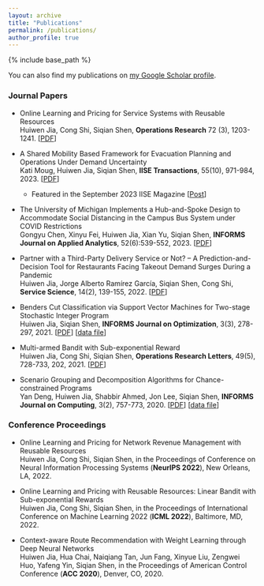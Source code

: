 ```yaml
---
layout: archive
title: "Publications"
permalink: /publications/
author_profile: true
---
```


{% include base_path %}

You can also find my publications on [my Google Scholar profile](https://scholar.google.com/citations?user=g4BaPJsAAAAJ&hl=en). 

### Journal Papers
* Online Learning and Pricing for Service Systems with Reusable Resources\
  Huiwen Jia, Cong Shi, Siqian Shen, **Operations Research** 72 (3), 1203-1241. [[PDF](https://papers.ssrn.com/sol3/papers.cfm?abstract_id=3755902)]
  
* A Shared Mobility Based Framework for Evacuation Planning and Operations Under Demand Uncertainty\
  Kati Moug, Huiwen Jia, Siqian Shen, **IISE Transactions**, 55(10), 971-984, 2023. [[PDF](https://optimization-online.org/2020/08/7963/)]
  *  Featured in the September 2023 IISE Magazine [[Post](https://www.linkedin.com/posts/iise-transactions-120536213_2023-09-activity-7102292764909850625-xGYZ/?utm_source=share&utm_medium=member_desktop)]
* The University of Michigan Implements a Hub-and-Spoke Design to Accommodate Social Distancing in the Campus Bus System under COVID Restrictions\
  Gongyu Chen, Xinyu Fei, Huiwen Jia, Xian Yu, Siqian Shen, **INFORMS Journal on Applied Analytics**, 52(6):539-552, 2023. [[PDF](https://arxiv.org/abs/2010.10630)] 
* Partner with a Third-Party Delivery Service or Not? – A Prediction-and-Decision Tool for Restaurants Facing Takeout Demand Surges During a Pandemic\
  Huiwen Jia, Jorge Alberto Ramírez García, Siqian Shen, Cong Shi, **Service Science**, 14(2), 139-155, 2022. [[PDF](https://papers.ssrn.com/sol3/papers.cfm?abstract_id=3734018)]
* Benders Cut Classification via Support Vector Machines for Two-stage Stochastic Integer Program\
  Huiwen Jia, Siqian Shen, **INFORMS Journal on Optimization**, 3(3), 278-297, 2021. [[PDF](https://pubsonline.informs.org/doi/10.1287/ijoo.2019.0050)] [[data file](https://www.google.com/url?q=http%3A%2F%2Fwww-personal.umich.edu%2F~siqian%2Fdocs%2FBenders_SVM_LearnBD_Data_Code.zip&sa=D)]
* Multi-armed Bandit with Sub-exponential Reward\
  Huiwen Jia, Cong Shi, Siqian Shen,  **Operations Research Letters**, 49(5), 728-733, 202, 2021. [[PDF](https://doi.org/10.1016/j.orl.2021.08.004)]
* Scenario Grouping and Decomposition Algorithms for Chance-constrained Programs\
  Yan Deng, Huiwen Jia, Shabbir Ahmed, Jon Lee, Siqian Shen, **INFORMS Journal on Computing**, 3(2), 757-773, 2020. [[PDF](https://pubsonline.informs.org/doi/10.1287/ijoc.2020.0970)] [[data file](http://www-personal.umich.edu/~siqian/docs/scen_decom_data_source_code.zip)]

### Conference Proceedings
* Online Learning and Pricing for Network Revenue Management with Reusable Resources\
  Huiwen Jia, Cong Shi, Siqian Shen, in the Proceedings of Conference on Neural Information Processing Systems (**NeurIPS 2022**), New Orleans, LA, 2022.
  
* Online Learning and Pricing with Reusable Resources: Linear Bandit with Sub-exponential Rewards\
  Huiwen Jia, Cong Shi, Siqian Shen, in the Proceedings of International Conference on Machine Learning 2022 (**ICML 2022**), Baltimore, MD, 2022.
* Context-aware Route Recommendation with Weight Learning through Deep Neural Networks\
  Huiwen Jia, Hua Chai, Naiqiang Tan, Jun Fang, Xinyue Liu, Zengwei Huo, Yafeng Yin, Siqian Shen, in the Proceedings of American Control Conference (**ACC 2020**), Denver, CO, 2020.
